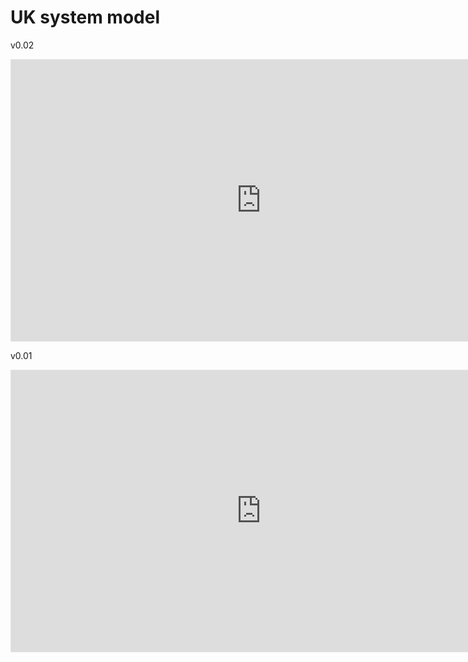 # UK system model
v0.02

<iframe style="border: 1px solid rgba(0, 0, 0, 0.1);" width="800" height="450" src="https://www.figma.com/embed?embed_host=share&url=https%3A%2F%2Fwww.figma.com%2Ffile%2F7fCzRGJpfdaZy1qG9KJBzq%2FUK-government%252Fpolitics-system%3Fnode-id%3D8%253A1915" allowfullscreen></iframe>

v0.01

<iframe style="border: 1px solid rgba(0, 0, 0, 0.1);" width="800" height="450" src="https://www.figma.com/embed?embed_host=share&url=https%3A%2F%2Fwww.figma.com%2Ffile%2F7fCzRGJpfdaZy1qG9KJBzq%2FUK-government%252Fpolitics-system%3Fnode-id%3D2%253A346" allowfullscreen></iframe>